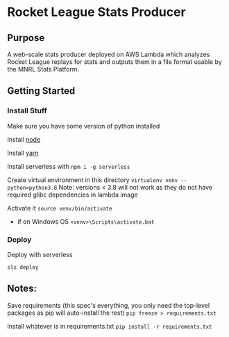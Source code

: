 # Rocket League Stats Producer

## Purpose

A web-scale stats producer deployed on AWS Lambda which analyzes Rocket League replays for stats and outputs them in a file format usable by the MNRL Stats Platform.

## Getting Started

### Install Stuff

Make sure you have some version of python installed

Install [node](https://nodejs.org/en/download/)

Install [yarn](https://classic.yarnpkg.com/en/docs/install/#mac-stable)

Install serverless with `npm i -g serverless`

Create virtual environment in this directory
`virtualenv venv --python=python3.8`
Note: versions < 3.8 will not work as they do not have required glibc dependencies in lambda image

Activate it
`source venv/bin/activate`
- if on Windows OS
`<venv>\Scripts\activate.bat`

### Deploy

Deploy with serverless

`sls deploy`

## Notes:

Save requirements (this spec's everything, you only need the top-level packages as pip will auto-install the rest)
`pip freeze > requirements.txt`

Install whatever is in requirements.txt
`pip install -r requirements.txt`